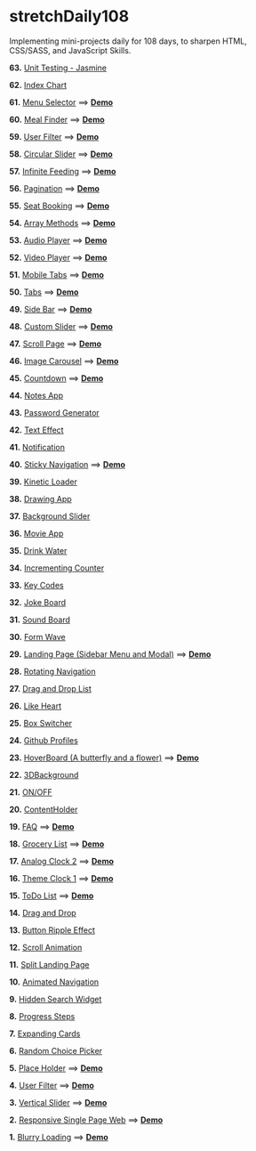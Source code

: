 # stretchDaily108

Implementing mini-projects daily for 108 days, to sharpen HTML, CSS/SASS, and JavaScript Skills.

**63.** [Unit Testing - Jasmine](https://github.com/whoinlee/stretchDaily108_vanillaJS/tree/main/p_063_UnitTesting-Jasmine)

**62.** [Index Chart](https://github.com/whoinlee/stretchDaily108_vanillaJS/tree/main/p_062_1014-D3-IndexChart)

<!-- ==> [**Demo**](http://www.whoin.net/demo/indexChart/) -->

**61.** [Menu Selector](https://github.com/whoinlee/stretchDaily108_vanillaJS/tree/main/p_061_1012-MenuSelector)
==> [**Demo**](http://www.whoin.net/demo/menuSelector/)

**60.** [Meal Finder](https://github.com/whoinlee/stretchDaily108_vanillaJS/tree/main/p_060_1011-MealFinder)
==> [**Demo**](http://www.whoin.net/demo/mealFinder/)

**59.** [User Filter](https://github.com/whoinlee/stretchDaily108_vanillaJS/tree/main/p_059_1010-UserFilter)
==> [**Demo**](http://www.whoin.net/demo/userFilter/)

**58.** [Circular Slider](https://github.com/whoinlee/stretchDaily108_vanillaJS/tree/main/p_058_1009-CircularSlider)
==> [**Demo**](http://www.whoin.net/demo/circularSlider/)

**57.** [Infinite Feeding](https://github.com/whoinlee/stretchDaily108_vanillaJS/tree/main/p_057_1008-InfiniteFeeding) ==> [**Demo**](http://www.whoin.net/demo/infiniteFeeding/)

**56.** [Pagination](https://github.com/whoinlee/stretchDaily108_vanillaJS/tree/main/p_056_1007-Pagination) ==> [**Demo**](http://www.whoin.net/demo/pagination/)

**55.** [Seat Booking](https://github.com/whoinlee/stretchDaily108_vanillaJS/tree/main/p_055_1006-SeatBooking) ==> [**Demo**](http://www.whoin.net/demo/seatBooking/)

**54.** [Array Methods](https://github.com/whoinlee/stretchDaily108_vanillaJS/tree/main/p_054_1005-ArrayMethods) ==> [**Demo**](http://www.whoin.net/demo/arrayMethods/)

**53.** [Audio Player](https://github.com/whoinlee/stretchDaily108_vanillaJS/tree/main/p_053_1004-AudioPlayer) ==> [**Demo**](http://www.whoin.net/demo/audioPlayer/index.html)

**52.** [Video Player](https://github.com/whoinlee/stretchDaily108_vanillaJS/tree/main/p_052_1003-VideoPlayer) ==> [**Demo**](http://www.whoin.net/demo/videoPlayer/index.html)

**51.** [Mobile Tabs](https://github.com/whoinlee/stretchDaily108_vanillaJS/tree/main/p_051_1002-MobileTabs) ==> [**Demo**](http://www.whoin.net/demo/mobileTabs/index.html)

**50.** [Tabs](https://github.com/whoinlee/stretchDaily108_vanillaJS/tree/main/p_050_1001-Tabs) ==> [**Demo**](http://www.whoin.net/demo/tabs/index.html)

**49.** [Side Bar](https://github.com/whoinlee/stretchDaily108_vanillaJS/tree/main/p_049_0930-SideBar) ==> [**Demo**](http://www.whoin.net/demo/sideBar/index.html)

**48.** [Custom Slider](https://github.com/whoinlee/stretchDaily108_vanillaJS/tree/main/p_048_0929-CustomSlider) ==> [**Demo**](http://www.whoin.net/demo/customSlider/index.html)

**47.** [Scroll Page](https://github.com/whoinlee/stretchDaily108_vanillaJS/tree/main/p_047_0928-ScrollPage) ==> [**Demo**](http://www.whoin.net/demo/scrollPage/index.html)

**46.** [Image Carousel](https://github.com/whoinlee/stretchDaily108_vanillaJS/tree/main/p_046_0927-ImageCarousel) ==> [**Demo**](http://www.whoin.net/demo/imageCarousel/index.html)

**45.** [Countdown](https://github.com/whoinlee/stretchDaily108_vanillaJS/tree/main/p_045_0926-CountDown) ==> [**Demo**](http://www.whoin.net/demo/countdown/index.html)

**44.** [Notes App](https://github.com/whoinlee/stretchDaily108_vanillaJS/tree/main/p_044_0925-NotesApp)

**43.** [Password Generator](https://github.com/whoinlee/stretchDaily108_vanillaJS/tree/main/p_043_0924-PasswordGenerator)

**42.** [Text Effect](https://github.com/whoinlee/stretchDaily108_vanillaJS/tree/main/p_042_0923-TextEffect)

**41.** [Notification](https://github.com/whoinlee/stretchDaily108_vanillaJS/tree/main/p_041_0922-Notification)

**40.** [Sticky Navigation](https://github.com/whoinlee/stretchDaily108_vanillaJS/tree/main/p_040_0921-StickyNavigation) ==> [**Demo**](http://www.whoin.net/demo/stickyNav/index.html)

**39.** [Kinetic Loader](https://github.com/whoinlee/stretchDaily108_vanillaJS/tree/main/p_039_0920-KineticLoader)

**38.** [Drawing App](https://github.com/whoinlee/stretchDaily108_vanillaJS/tree/main/p_038_0919-BackgroundSlider)

**37.** [Background Slider](https://github.com/whoinlee/stretchDaily108_vanillaJS/tree/main/p_037_0918-BackgroundSlider)

**36.** [Movie App](https://github.com/whoinlee/stretchDaily108_vanillaJS/tree/main/p_036_0917-MovieApp)

**35.** [Drink Water](https://github.com/whoinlee/stretchDaily108_vanillaJS/tree/main/p_035_0916-DrinkWater)

**34.** [Incrementing Counter](https://github.com/whoinlee/stretchDaily108_vanillaJS/tree/main/p_034_0915-IncrementingCounter)

**33.** [Key Codes](https://github.com/whoinlee/stretchDaily108_vanillaJS/tree/main/p_033_0914-KeyCodes)

**32.** [Joke Board](https://github.com/whoinlee/stretchDaily108_vanillaJS/tree/main/p_032_0913-JokeBoard)

**31.** [Sound Board](https://github.com/whoinlee/stretchDaily108_vanillaJS/tree/main/p_031_0912-SoundBoard)

**30.** [Form Wave](https://github.com/whoinlee/stretchDaily108_vanillaJS/tree/main/p_030_0910-FormWave)

**29.** [Landing Page (Sidebar Menu and Modal)](https://github.com/whoinlee/stretchDaily108_vanillaJS/tree/main/p_029_0909-LandingPage) ==> [**Demo**](http://www.whoin.net/demo/landingPage/index.html)

**28.** [Rotating Navigation](https://github.com/whoinlee/stretchDaily108_vanillaJS/tree/main/p_028_0908-RotatingNav)

**27.** [Drag and Drop List](https://github.com/whoinlee/stretchDaily108_vanillaJS/tree/main/p_027_0907-DragDropList)

**26.** [Like Heart](https://github.com/whoinlee/stretchDaily108_vanillaJS/tree/main/p_026_0906-LikeHeart)

**25.** [Box Switcher](https://github.com/whoinlee/stretchDaily108_vanillaJS/tree/main/p_025_0905-BoxSwitcher)

**24.** [Github Profiles](https://github.com/whoinlee/stretchDaily108_vanillaJS/tree/main/p_024_0904-GithubProfiles)

**23.** [HoverBoard (A butterfly and a flower)](https://github.com/whoinlee/stretchDaily108_vanillaJS/tree/main/p_023_0903-HoverBoard) ==> [**Demo**](http://www.whoin.net/demo/hoverBoard/index.html)

**22.** [3DBackground](https://github.com/whoinlee/stretchDaily108_vanillaJS/tree/main/p_022_0902-3DBackground)

**21.** [ON/OFF](https://github.com/whoinlee/stretchDaily108_vanillaJS/tree/main/p_021_0901-OnOff)

**20.** [ContentHolder](https://github.com/whoinlee/stretchDaily108_vanillaJS/tree/main/p_020_0831-ContentHolder)

**19.** [FAQ](https://github.com/whoinlee/stretchDaily108_vanillaJS/tree/main/p_019_FAQ)
==> [**Demo**](http://www.whoin.net/demo/faq/)

**18.** [Grocery List](https://github.com/whoinlee/stretchDaily108_vanillaJS/tree/main/p_018_GroceryList)
==> [**Demo**](http://www.whoin.net/demo/groceryList/)

**17.** [Analog Clock 2](https://github.com/whoinlee/stretchDaily108_vanillaJS/tree/main/p_017_0828-Clock2) ==> [**Demo**](http://www.whoin.net/demo/analogClock/index.html)

**16.** [Theme Clock 1](https://github.com/whoinlee/stretchDaily108_vanillaJS/tree/main/p_016_0827-Clock1) ==> [**Demo**](http://www.whoin.net/demo/themeClock/)

**15.** [ToDo List](https://github.com/whoinlee/stretchDaily108_vanillaJS/tree/main/p_015_ToDoList)
==> [**Demo**](http://www.whoin.net/demo/todoList/)

**14.** [Drag and Drop](https://github.com/whoinlee/stretchDaily108_vanillaJS/tree/main/p_014_082521)

**13.** [Button Ripple Effect](https://github.com/whoinlee/stretchDaily108_vanillaJS/tree/main/p_013_082421)

**12.** [Scroll Animation](https://github.com/whoinlee/stretchDaily108_vanillaJS/tree/main/p_012_082321)

**11.** [Split Landing Page](https://github.com/whoinlee/stretchDaily108_vanillaJS/tree/main/p_011_082121)

**10.** [Animated Navigation](https://github.com/whoinlee/stretchDaily108_vanillaJS/tree/main/p_010_082021)

**9.** [Hidden Search Widget](https://github.com/whoinlee/stretchDaily108_vanillaJS/tree/main/p_009_081921)

**8.** [Progress Steps](https://github.com/whoinlee/stretchDaily108_vanillaJS/tree/main/p_008_081821)

**7.** [Expanding Cards](https://github.com/whoinlee/stretchDaily108_vanillaJS/tree/main/p_007_081721)

**6.** [Random Choice Picker](https://github.com/whoinlee/stretchDaily108_vanillaJS/tree/main/p_006_081621)

**5.** [Place Holder](https://github.com/whoinlee/stretchDaily108_vanillaJS/tree/main/p_005_PlaceHolder)
==> [**Demo**](http://www.whoin.net/demo/placeHolder/)

**4.** [User Filter](https://github.com/whoinlee/stretchDaily108_vanillaJS/tree/main/p_004_UserFilter)
==> [**Demo**](http://www.whoin.net/demo/userFilter/)

**3.** [Vertical Slider](https://github.com/whoinlee/stretchDaily108_vanillaJS/tree/main/p_003_VerticalSlider)
==> [**Demo**](http://www.whoin.net/demo/verticalSlider/)

**2.** [Responsive Single Page Web](https://github.com/whoinlee/stretchDaily108_vanillaJS/tree/main/p_002_ResponsiveSinglePage)
==> [**Demo**](http://www.whoin.net/demo/rsp/)

**1.** [Blurry Loading](https://github.com/whoinlee/stretchDaily108_vanillaJS/tree/main/p_001_BlurryLoading)
==> [**Demo**](http://www.whoin.net/demo/blurryLoading/)
